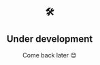 <h2 align='center'>🛠</h2>
<h2 align='center'>Under development</h2>
<p align='center'>Come back later 😊</p>
